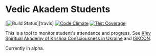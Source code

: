 # Vedic Akadem Students

[![Build Status](https://secure.travis-ci.org/mpugach/ved_akadem_students.png?branch=master)][travis]
[![Code Climate](https://codeclimate.com/github/mpugach/ved_akadem_students/badges/gpa.svg)](https://codeclimate.com/github/mpugach/ved_akadem_students)
[![Test Coverage](https://codeclimate.com/github/mpugach/ved_akadem_students/badges/coverage.svg)](https://codeclimate.com/github/mpugach/ved_akadem_students)

This is a tool to monitor student's attendance and progress. See [Kiev Spiritual Akademy of Krishna Consciousness in Ukraine](http://veda-kiev.org.ua/) and [ISKCON](http://iskcon.com/).

Currently in alpha.